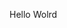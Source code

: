 Hello Wolrd






























































































































































































































































































































































































































































































































































































































































































































































































































































































































































































































































